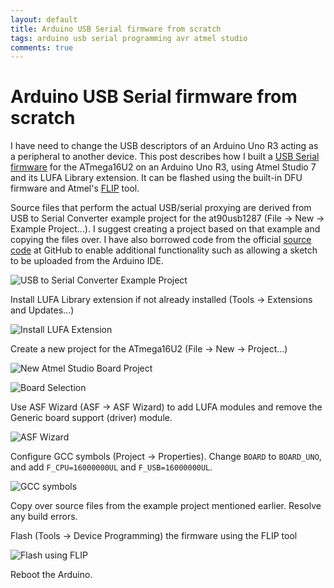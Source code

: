 ```yaml
---
layout: default
title: Arduino USB Serial firmware from scratch
tags: arduino usb serial programming avr atmel studio
comments: true
---
```

# Arduino USB Serial firmware from scratch

I have need to change the USB descriptors of an Arduino Uno R3 acting as a peripheral to another device. This post describes how I built a [USB Serial firmware](https://github.com/tewarid/arduino-usb-serial) for the ATmega16U2 on an Arduino Uno R3, using Atmel Studio 7 and its LUFA Library extension. It can be flashed using the built-in DFU firmware and Atmel's [FLIP](http://www.microchip.com/developmenttools/productdetails.aspx?partno=flip) tool.

Source files that perform the actual USB/serial proxying are derived from USB to Serial Converter example project for the at90usb1287 (File -> New -> Example Project...). I suggest creating a project based on that example and copying the files over. I have also borrowed code from the official [source code](https://github.com/arduino/ArduinoCore-avr/tree/master/firmwares/atmegaxxu2/arduino-usbserial) at GitHub to enable additional functionality such as allowing a sketch to be uploaded from the Arduino IDE.

![USB to Serial Converter Example Project](/assets/img/atmel-studio-usb-serial-converter.png)

Install LUFA Library extension if not already installed (Tools -> Extensions and Updates...)

![Install LUFA Extension](/assets/img/atmel-studio-install-lufa.png)

Create a new project for the ATmega16U2 (File -> New -> Project...)

![New Atmel Studio Board Project](/assets/img/atmel-studio-new-asf-board-project.png)

![Board Selection](/assets/img/atmel-studio-board-atmega16u2.png)

Use ASF Wizard (ASF -> ASF Wizard) to add LUFA modules and remove the Generic board support (driver) module.

![ASF Wizard](/assets/img/atmel-studio-asf-wizard-lufa.png)

Configure GCC symbols (Project -> Properties). Change `BOARD` to `BOARD_UNO`, and add `F_CPU=16000000UL` and `F_USB=16000000UL`.

![GCC symbols](/assets/img/atmel-studio-symbols-usb-serial.png)

Copy over source files from the example project mentioned earlier. Resolve any build errors.

Flash (Tools -> Device Programming) the firmware using the FLIP tool

![Flash using FLIP](/assets/img/atmel-flip-usb-serial.png)

Reboot the Arduino.
